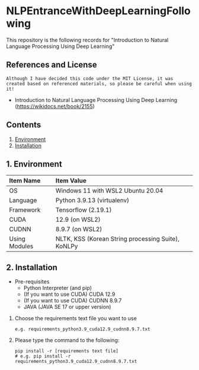 # NLPEntranceWithDeepLearningFollowing
This repository is the following records for "Introduction to Natural Language Processing Using Deep Learning"

## References and License
```
Although I have decided this code under the MIT License, it was created based on referenced materials, so please be careful when using it!
```
- Introduction to Natural Language Processing Using Deep Learning (https://wikidocs.net/book/2155)

## Contents

1. [Environment](#1.-Environment)
2. [Installation](#2.-Installation)

## 1. Environment
| Item Name | Item Value |
| :--- | :--- |
| OS | Windows 11 with WSL2 Ubuntu 20.04 |
| Language | Python 3.9.13 (virtualenv) |
| Framework | Tensorflow (2.19.1) |
| CUDA | 12.9 (on WSL2) |
| CUDNN | 8.9.7 (on WSL2) |
| Using Modules | NLTK, KSS (Korean String processing Suite), KoNLPy |

## 2. Installation
- Pre-requisites
    - Python Interpreter (and pip)
    - (If you want to use CUDA) CUDA 12.9
    - (If you want to use CUDA) CUDNN 8.9.7
    - JAVA (JAVA SE 17 or upper version)
1. Choose the requirements text file you want to use
    ```
    e.g. requirements_python3.9_cuda12.9_cudnn8.9.7.txt
    ```
2. Please type the command to the following:
    ```
    pip install -r [requirements text file]
    # e.g. pip install -r requirements_python3.9_cuda12.9_cudnn8.9.7.txt
    ```